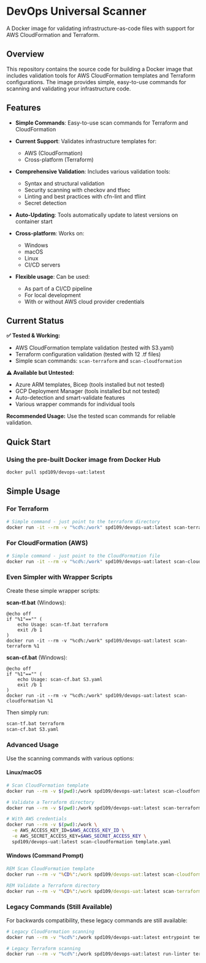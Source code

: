 # DevOps Universal Scanner

A Docker image for validating infrastructure-as-code files with support for AWS CloudFormation and Terraform.

## Overview

This repository contains the source code for building a Docker image that includes validation tools for AWS CloudFormation templates and Terraform configurations. The image provides simple, easy-to-use commands for scanning and validating your infrastructure code.

## Features

- **Simple Commands**: Easy-to-use scan commands for Terraform and CloudFormation
- **Current Support**: Validates infrastructure templates for:
  - AWS (CloudFormation)
  - Cross-platform (Terraform)

- **Comprehensive Validation**: Includes various validation tools:
  - Syntax and structural validation
  - Security scanning with checkov and tfsec  
  - Linting and best practices with cfn-lint and tflint
  - Secret detection
  
- **Auto-Updating**: Tools automatically update to latest versions on container start  
- **Cross-platform**: Works on:
  - Windows
  - macOS  
  - Linux
  - CI/CD servers

- **Flexible usage**: Can be used:
  - As part of a CI/CD pipeline
  - For local development
  - With or without AWS cloud provider credentials

## Current Status

**✅ Tested & Working:**

- AWS CloudFormation template validation (tested with S3.yaml)
- Terraform configuration validation (tested with 12 .tf files)
- Simple scan commands: `scan-terraform` and `scan-cloudformation`

**⚠️ Available but Untested:**

- Azure ARM templates, Bicep (tools installed but not tested)
- GCP Deployment Manager (tools installed but not tested)  
- Auto-detection and smart-validate features
- Various wrapper commands for individual tools

**Recommended Usage:** Use the tested scan commands for reliable validation.

## Quick Start

### Using the pre-built Docker image from Docker Hub

```bash
docker pull spd109/devops-uat:latest
```

## Simple Usage

### For Terraform

```bash
# Simple command - just point to the terraform directory
docker run -it --rm -v "%cd%:/work" spd109/devops-uat:latest scan-terraform terraform
```

### For CloudFormation (AWS)

```bash
# Simple command - just point to the CloudFormation file
docker run -it --rm -v "%cd%:/work" spd109/devops-uat:latest scan-cloudformation S3.yaml
```

### Even Simpler with Wrapper Scripts

Create these simple wrapper scripts:

**scan-tf.bat** (Windows):

```batch
@echo off
if "%1"=="" (
    echo Usage: scan-tf.bat terraform
    exit /b 1
)
docker run -it --rm -v "%cd%:/work" spd109/devops-uat:latest scan-terraform %1
```

**scan-cf.bat** (Windows):

```batch
@echo off
if "%1"=="" (
    echo Usage: scan-cf.bat S3.yaml
    exit /b 1
)
docker run -it --rm -v "%cd%:/work" spd109/devops-uat:latest scan-cloudformation %1
```

Then simply run:

```cmd
scan-tf.bat terraform
scan-cf.bat S3.yaml
```

### Advanced Usage

Use the scanning commands with various options:

#### Linux/macOS

```bash
# Scan CloudFormation template
docker run --rm -v $(pwd):/work spd109/devops-uat:latest scan-cloudformation your-template.yaml

# Validate a Terraform directory
docker run --rm -v $(pwd):/work spd109/devops-uat:latest scan-terraform ./terraform/

# With AWS credentials
docker run --rm -v $(pwd):/work \
  -e AWS_ACCESS_KEY_ID=$AWS_ACCESS_KEY_ID \
  -e AWS_SECRET_ACCESS_KEY=$AWS_SECRET_ACCESS_KEY \
  spd109/devops-uat:latest scan-cloudformation template.yaml
```

#### Windows (Command Prompt)

```cmd
REM Scan CloudFormation template
docker run --rm -v "%CD%":/work spd109/devops-uat:latest scan-cloudformation your-template.yaml

REM Validate a Terraform directory
docker run --rm -v "%CD%":/work spd109/devops-uat:latest scan-terraform terraform\
```

### Legacy Commands (Still Available)

For backwards compatibility, these legacy commands are still available:

```bash
# Legacy CloudFormation scanning
docker run --rm -v "%cd%":/work spd109/devops-uat:latest entrypoint template.yaml report.txt

# Legacy Terraform scanning  
docker run --rm -v "%cd%":/work spd109/devops-uat:latest run-linter terraform report.txt
```
